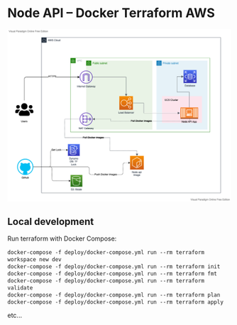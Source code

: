 # Node API – Docker Terraform AWS

![aws graph](./documentation/infra-graph.png)

## Local development

Run terraform with Docker Compose:

```
docker-compose -f deploy/docker-compose.yml run --rm terraform workspace new dev
docker-compose -f deploy/docker-compose.yml run --rm terraform init
docker-compose -f deploy/docker-compose.yml run --rm terraform fmt
docker-compose -f deploy/docker-compose.yml run --rm terraform validate
docker-compose -f deploy/docker-compose.yml run --rm terraform plan
docker-compose -f deploy/docker-compose.yml run --rm terraform apply
```

etc...
